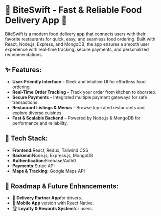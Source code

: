 <h1>
  🍔 BiteSwift - Fast & Reliable Food Delivery App 🚀
</h1>
<p>
  BiteSwift is a modern food delivery app that connects users with their favorite restaurants for quick, easy, and seamless food ordering. Built with React, Node.js, Express, and MongoDB, the app ensures a smooth user experience with real-time tracking, secure payments, and personalized recommendations.
</p>
<div>  
  <h2>
    ✨ <strong>Features:</strong>
  </h2>
  <ul>
    <li><strong>User-Friendly Interface</strong> – Sleek and intuitive UI for effortless food ordering.</li>
    <li><strong>Real-Time Order Tracking</strong> – Track your order from kitchen to doorstep.</li>
    <li><strong>Secure Payments </strong> – Integrated multiple payment gateways for safe transactions.</li>
    <li><strong>Restaurant Listings & Menus</strong> – Browse top-rated restaurants and explore diverse cuisines.</li>
    <li><strong>Fast & Scalable Backend</strong> – Powered by Node.js & MongoDB for performance and reliability.</li>
  </ul>
</div>
<div>  
  <h2>
    🔧 <strong>Tech Stack:</strong>
  </h2>
  <ul>
    <li><strong>Frontend:</strong>React, Redux, Tailwind CSS</li>
    <li><strong>Backend:</strong>Node.js, Express.js, MongoDB</li>
    <li><strong>Authentication:</strong>Firebase/Auth0</li>
    <li><strong>Payments:</strong>Stripe API</li>
    <li><strong>Maps & Tracking:</strong> Google Maps API</li>
  </ul>
</div>
<div>  
  <h2>
    📌 <strong>Roadmap & Future Enhancements:</strong>
  </h2>
  <ul>
    <li>🛵 <strong>Delivery Partner App</strong>for drivers.</li>
    <li>📱 <strong>Mobile App </strong>version with React Native.</li>
    <li>🏆 <strong>Loyalty & Rewards System</strong>for users.</li>
  </ul>
</div>


